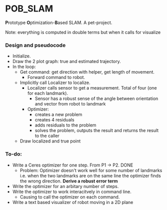 # POB_SLAM
**P**rototype **O**ptimization-**B**ased SLAM. A pet-project.  

Note: everything is computed in double terms but when it calls for visualize

### Design and pseudocode
- Initialize.  
- Draw the 2 plot graph: true and estimated trajectory.  
- In the loop:
    - Get command: get direction with helper, get length of movement.  
        - Forward command to robot.
    - Implicitly call Localizer to localize.
        - Localizer calls sensor to get a measurement. Total of four (one for each landmark).
            - Sensor has a robust sense of the angle between orientation and vector from robot to landmark
        - Optimizer:
            - creates a new problem
            - creates 4 residuals
            - adds residuals to the problem
            - solves the problem, outputs the result and returns the result to the caller
    - Draw localized and true point

### To-do:
 - Write a Ceres optimizer for one step. From P1 -> P2. DONE
     * Problem: Optimizer doesn't work well for some number of landmarks i.e. when the two landmarks are on the same line the optimizer finds the wrong direction. **Derive a robust error term**
 - Write the optimizer for an arbitary number of steps. 
 - Write the optimizer to work interacitvely in command line. 
     - Causing to call the optimizer on each command.
 - Write a text based visualizer of robot moving in a 2D plane
